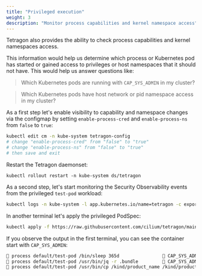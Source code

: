 ```yaml
---
title: "Privileged execution"
weight: 3
description: "Monitor process capabilities and kernel namespace access"
---
```


Tetragon also provides the ability to check process capabilities and kernel
namespaces access.

This information would help us determine which process or Kubernetes pod has
started or gained access to privileges or host namespaces that it should not
have. This would help us answer questions like:

> Which Kubernetes pods are running with `CAP_SYS_ADMIN` in my cluster?

> Which Kubernetes pods have host network or pid namespace access in my
> cluster?

As a first step let's enable visibility to capability and namespace changes via
the configmap by setting `enable-process-cred` and `enable-process-ns` from
`false` to `true`:
```bash
kubectl edit cm -n kube-system tetragon-config
# change "enable-process-cred" from "false" to "true"
# change "enable-process-ns" from "false" to "true"
# then save and exit
```
Restart the Tetragon daemonset:
```
kubectl rollout restart -n kube-system ds/tetragon
```

As a second step, let's start monitoring the Security Observability events from the privileged `test-pod` workload:
```bash
kubectl logs -n kube-system -l app.kubernetes.io/name=tetragon -c export-stdout -f | tetra getevents --namespace default --pod test-pod
```

In another terminal let's apply the privileged PodSpec:
```bash
kubectl apply -f https://raw.githubusercontent.com/cilium/tetragon/main/testdata/specs/testpod.yaml
```

If you observe the output in the first terminal, you can see the container start with `CAP_SYS_ADMIN`:
```bash
🚀 process default/test-pod /bin/sleep 365d                🛑 CAP_SYS_ADMIN
🚀 process default/test-pod /usr/bin/jq -r .bundle         🛑 CAP_SYS_ADMIN
🚀 process default/test-pod /usr/bin/cp /kind/product_name /kind/product_uuid /run/containerd/io.containerd.runtime.v2.task/k8s.io/7c7e513cd4d506417bc9d97dd9af670d94d9e84161c8c8 fdc9fa3a678289a59/rootfs/ 🛑 CAP_SYS_ADMIN
```
